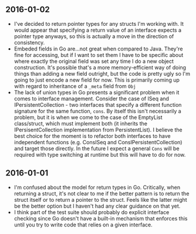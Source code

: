 2016-01-02
----------
* I've decided to return pointer types for any structs I'm working with. It would appear that specifying a return value of an interface expects a pointer type anyways, so this is actually a move in the direction of consistency.
* Embeded fields in Go are...not great when compared to Java. They're fine for accessing, but if I want to set them I have to be specific about where exactly the original field was set any time I do a new object construction. It's possible that's a more memory-efficient way of doing things than adding a new field outright, but the code is pretty ugly so I'm going to just encode a new field for now. This is primarily coming up with regard to inheritance of a `_meta` field from `Obj`
* The lack of union types in Go presents a significant problem when it comes to interface management. Consider the case of ISeq and IPersistentCollection - two interfaces that specify a different function signature for the same function, `cons`. By itself this isn't necessarily a problem, but it is when we come to the case of the EmptyList class/struct, which must implement both (it inherits the IPersisentCollection implementation from PersistentList). I believe the best choice for the moment is to refactor both interfaces to have independent functions (e.g. ConsISeq and ConsIPersistentCollection) and target those directly. In the future I expect a general `Cons` will be required with type switching at runtime but this will have to do for now.

2016-01-01
----------
* I'm confused about the model for return types in Go. Critically, when returning a struct, it's not clear to me if the better pattern is to return the struct itself or to return a pointer to the struct. Feels like the latter might be the better option but I haven't had any clear guidance on that yet.
* I think part of the test suite should probably do explicit interface checking since Go doesn't have a built-in mechanism that enforces this until you try to write code that relies on a given interface.
